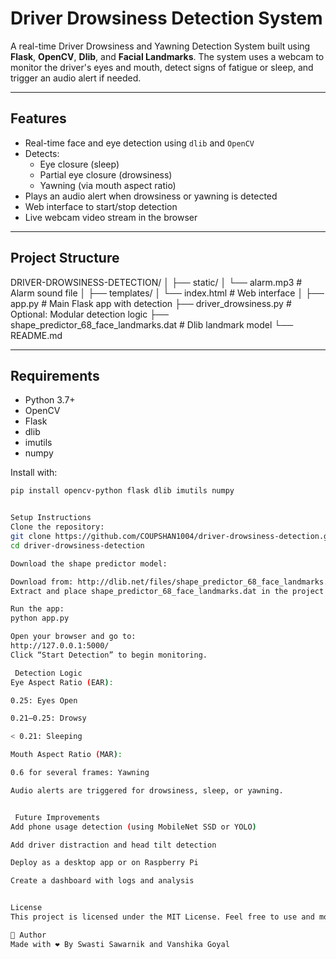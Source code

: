 # Driver Drowsiness Detection System

A real-time Driver Drowsiness and Yawning Detection System built using **Flask**, **OpenCV**, **Dlib**, and **Facial Landmarks**. The system uses a webcam to monitor the driver's eyes and mouth, detect signs of fatigue or sleep, and trigger an audio alert if needed.

---

## Features

- Real-time face and eye detection using `dlib` and `OpenCV`
- Detects:
  - Eye closure (sleep)
  - Partial eye closure (drowsiness)
  - Yawning (via mouth aspect ratio)
- Plays an audio alert when drowsiness or yawning is detected
- Web interface to start/stop detection
- Live webcam video stream in the browser

---

## Project Structure
DRIVER-DROWSINESS-DETECTION/ │ ├── static/ │ └── alarm.mp3 # Alarm sound file │ ├── templates/ │ └── index.html # Web interface │ ├── app.py # Main Flask app with detection ├── driver_drowsiness.py # Optional: Modular detection logic ├── shape_predictor_68_face_landmarks.dat # Dlib landmark model └── README.md


---

## Requirements

- Python 3.7+
- OpenCV
- Flask
- dlib
- imutils
- numpy

Install with:

```bash
pip install opencv-python flask dlib imutils numpy


Setup Instructions
Clone the repository:
git clone https://github.com/COUPSHAN1004/driver-drowsiness-detection.git
cd driver-drowsiness-detection

Download the shape predictor model:

Download from: http://dlib.net/files/shape_predictor_68_face_landmarks.dat.bz2
Extract and place shape_predictor_68_face_landmarks.dat in the project directory.

Run the app:
python app.py

Open your browser and go to:
http://127.0.0.1:5000/
Click “Start Detection” to begin monitoring.

 Detection Logic
Eye Aspect Ratio (EAR):

0.25: Eyes Open

0.21–0.25: Drowsy

< 0.21: Sleeping

Mouth Aspect Ratio (MAR):

0.6 for several frames: Yawning

Audio alerts are triggered for drowsiness, sleep, or yawning.


 Future Improvements
Add phone usage detection (using MobileNet SSD or YOLO)

Add driver distraction and head tilt detection

Deploy as a desktop app or on Raspberry Pi

Create a dashboard with logs and analysis


License
This project is licensed under the MIT License. Feel free to use and modify.

🙌 Author
Made with ❤️ By Swasti Sawarnik and Vanshika Goyal
